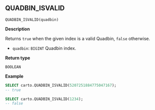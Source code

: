 ## QUADBIN_ISVALID

```sql:signature
QUADBIN_ISVALID(quadbin)
```

**Description**

Returns `true` when the given index is a valid Quadbin, `false` otherwise.

* `quadbin`: `BIGINT` Quadbin index.

**Return type**

`BOOLEAN`

**Example**

```sql
SELECT carto.QUADBIN_ISVALID(5207251884775047167);
-- true
```

```sql
SELECT carto.QUADBIN_ISVALID(1234);
-- false
```
